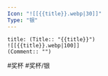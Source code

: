 ```yaml
---
Icon: "![[{{title}}.webp|30]]"
Type: "银"
---
```

```ad-common-silver-trophy
title: (Title:: "{{title}}")
![[{{title}}.webp|100]]
(Comment:: "")
```

#奖杯 #奖杯/银
